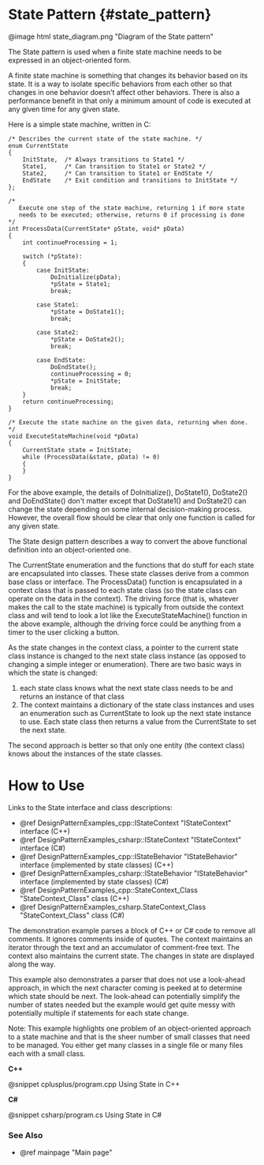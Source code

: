 # State Pattern {#state_pattern}

@image html state_diagram.png "Diagram of the State pattern"

The State pattern is used when a finite state machine needs to be expressed
in an object-oriented form.

A finite state machine is something that changes its behavior based on its
state.  It is a way to isolate specific behaviors from each other so that
changes in one behavior doesn't affect other behaviors.  There is also a
performance benefit in that only a minimum amount of code is executed at
any given time for any given state.

Here is a simple state machine, written in C:

~~~~~~~~~~~~~~~~~~~~~~~~~~~~~~~~~~~~~~~~~~~~~~~~~~~~~~~~~~~~~~~{.c}
/* Describes the current state of the state machine. */
enum CurrentState
{
    InitState,  /* Always transitions to State1 */
    State1,     /* Can transition to State1 or State2 */
    State2,     /* Can transition to State1 or EndState */
    EndState    /* Exit condition and transitions to InitState */
};

/*
   Execute one step of the state machine, returning 1 if more state
   needs to be executed; otherwise, returns 0 if processing is done
*/
int ProcessData(CurrentState* pState, void* pData)
{
    int continueProcessing = 1;

    switch (*pState):
    {
        case InitState:
            DoInitialize(pData);
            *pState = State1;
            break;

        case State1:
            *pState = DoState1();
            break;

        case State2:
            *pState = DoState2();
            break;

        case EndState:
            DoEndState();
            continueProcessing = 0;
            *pState = InitState;
            break;
    }
    return continueProcessing;
}

/* Execute the state machine on the given data, returning when done. */
void ExecuteStateMachine(void *pData)
{
    CurrentState state = InitState;
    while (ProcessData(&state, pData) != 0)
    {
    }
}
~~~~~~~~~~~~~~~~~~~~~~~~~~~~~~~~~~~~~~~~~~~~~~~~~~~~~~~~~~~~~~~

For the above example, the details of DoInitialize(), DoState1(), DoState2()
and DoEndState() don't matter except that DoState1() and DoState2() can
change the state depending on some internal decision-making process.
However, the overall flow should be clear that only one function is called
for any given state.

The State design pattern describes a way to convert the above functional
definition into an object-oriented one.

The CurrentState enumeration and the functions that do stuff for each state
are encapsulated into classes.  These state classes derive from a common
base class or interface.  The ProcessData() function is encapsulated in a
context class that is passed to each state class (so the state class can
operate on the data in the context).  The driving force (that is, whatever
makes the call to the state machine) is typically from outside the context
class and will tend to look a lot like the ExecuteStateMachine() function
in the above example, although the driving force could be anything from a
timer to the user clicking a button.

As the state changes in the context class, a pointer to the current state
class instance is changed to the next state class instance (as opposed to
changing a simple integer or enumeration).  There are two basic ways in
which the state is changed:

1. each state class knows what the next state class needs to be and
   returns an instance of that class
2. The context maintains a dictionary of the state class instances and
   uses an enumeration such as CurrentState to look up the next state
   instance to use.  Each state class then returns a value from the
   CurrentState to set the next state.

The second approach is better so that only one entity (the context class)
knows about the instances of the state classes.

# How to Use

Links to the State interface and class descriptions:
- @ref DesignPatternExamples_cpp::IStateContext "IStateContext" interface (C++)
- @ref DesignPatternExamples_csharp::IStateContext "IStateContext" interface (C#)
- @ref DesignPatternExamples_cpp::IStateBehavior "IStateBehavior" interface (implemented by state classes) (C++)
- @ref DesignPatternExamples_csharp::IStateBehavior "IStateBehavior" interface (implemented by state classes) (C#)
- @ref DesignPatternExamples_cpp::StateContext_Class "StateContext_Class" class (C++)
- @ref DesignPatternExamples_csharp.StateContext_Class "StateContext_Class" class (C#)

The demonstration example parses a block of C++ or C# code to remove all
comments.  It ignores comments inside of quotes.  The context maintains an
iterator through the text and an accumulator of comment-free text.  The
context also maintains the current state.  The changes in state are
displayed along the way.

This example also demonstrates a parser that does not use a look-ahead
approach, in which the next character coming is peeked at to determine
which state should be next.  The look-ahead can potentially simplify the
number of states needed but the example would get quite messy with
potentially multiple if statements for each state change.

Note: This example highlights one problem of an object-oriented approach
to a state machine and that is the sheer number of small classes that need
to be managed.  You either get many classes in a single file or many files
each with a small class.


__C++__

@snippet cplusplus/program.cpp Using State in C++

__C#__

@snippet csharp/program.cs Using State in C#


### See Also
- @ref mainpage "Main page"
